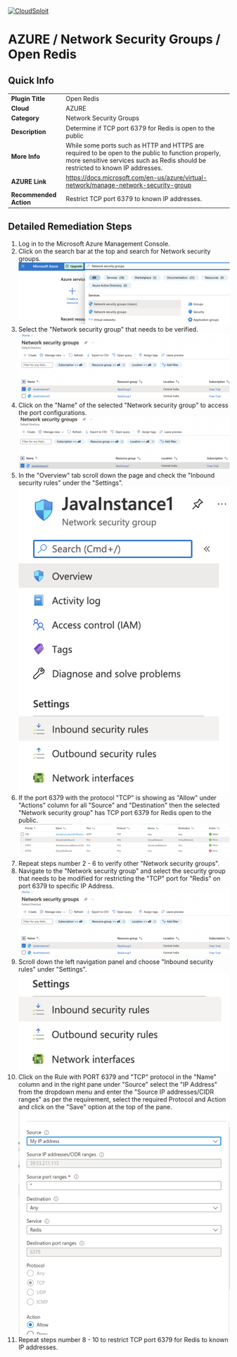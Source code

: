 [![CloudSploit](https://cloudsploit.com/img/logo-new-big-text-100.png "CloudSploit")](https://cloudsploit.com)

# AZURE / Network Security Groups / Open Redis

## Quick Info

| | |
|-|-|
| **Plugin Title** | Open Redis |
| **Cloud** | AZURE |
| **Category** | Network Security Groups |
| **Description** | Determine if TCP port 6379 for Redis is open to the public |
| **More Info** | While some ports such as HTTP and HTTPS are required to be open to the public to function properly, more sensitive services such as Redis should be restricted to known IP addresses. |
| **AZURE Link** | https://docs.microsoft.com/en-us/azure/virtual-network/manage-network-security-group |
| **Recommended Action** | Restrict TCP port 6379 to known IP addresses. |

## Detailed Remediation Steps
1. Log in to the Microsoft Azure Management Console.
2. Click on the search bar at the top and search for Network security groups. </br> <img src="/resources/azure/networksecuritygroups/open-redis/step2.png"/>
3. Select the "Network security group" that needs to be verified. </br> <img src="/resources/azure/networksecuritygroups/open-redis/step3.png"/>
4. Click on the "Name" of the selected "Network security group" to access the port configurations. </br> <img src="/resources/azure/networksecuritygroups/open-redis/step4.png"/>
5. In the "Overview" tab scroll down the page and check the "Inbound security rules" under the "Settings". </br> <img src="/resources/azure/networksecuritygroups/open-redis/step5.png"/>
6. If the port 6379 with the protocol "TCP" is showing as "Allow" under "Actions" column for all "Source" and "Destination" then the selected "Network security group" has TCP port 6379 for Redis open to the public. </br> <img src="/resources/azure/networksecuritygroups/open-redis/step6.png"/>
7. Repeat steps number 2 - 6 to verify other "Network security groups". </br>
8. Navigate to the "Network security group" and select the security group that needs to be modified for restricting the "TCP" port for "Redis" on port 6379 to specific IP Address.</br> <img src="/resources/azure/networksecuritygroups/open-redis/step8.png"/>
9. Scroll down the left navigation panel and choose "Inbound security rules" under "Settings".</br> <img src="/resources/azure/networksecuritygroups/open-redis/step9.png"/>
10. Click on the Rule with PORT 6379 and "TCP" protocol in the "Name" column and in the right pane under "Source" select the "IP Address" from the dropdown menu and enter the "Source IP addresses/CIDR ranges" as per the requirement, select the required Protocol and Action and click on the "Save" option at the top of the pane. </br> <img src="/resources/azure/networksecuritygroups/open-redis/step10.png"/>
11. Repeat steps number 8 - 10 to restrict TCP port 6379 for Redis to known IP addresses.</br>

